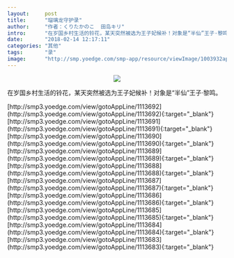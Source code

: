 ```yaml
---
layout:     post
title:      "瑠璃龙守护录"
author:     "作者：くりたかのこ  田岛キリ"
intro:      "在岁国乡村生活的铃花，某天突然被选为王子妃候补！对象是“半仙”王子·黎鸣。"
date:       "2018-02-14 12:17:11"
categories: "其他"
tags:       "录"
image:      "http://smp.yoedge.com/smp-app/resource/viewImage/1003932appline.png"
---
```

<div style="text-align: center">
<p><img src="http://smp.yoedge.com/smp-app/resource/viewImage/1003932appline.png"/></p>
</div>
<p class="post-meta">
<span>在岁国乡村生活的铃花，某天突然被选为王子妃候补！对象是“半仙”王子·黎鸣。</span>
</p>
[http://smp3.yoedge.com/view/gotoAppLine/1113692](http://smp3.yoedge.com/view/gotoAppLine/1113692){:target="_blank"}
[http://smp3.yoedge.com/view/gotoAppLine/1113691](http://smp3.yoedge.com/view/gotoAppLine/1113691){:target="_blank"}
[http://smp3.yoedge.com/view/gotoAppLine/1113690](http://smp3.yoedge.com/view/gotoAppLine/1113690){:target="_blank"}
[http://smp3.yoedge.com/view/gotoAppLine/1113689](http://smp3.yoedge.com/view/gotoAppLine/1113689){:target="_blank"}
[http://smp3.yoedge.com/view/gotoAppLine/1113688](http://smp3.yoedge.com/view/gotoAppLine/1113688){:target="_blank"}
[http://smp3.yoedge.com/view/gotoAppLine/1113687](http://smp3.yoedge.com/view/gotoAppLine/1113687){:target="_blank"}
[http://smp3.yoedge.com/view/gotoAppLine/1113686](http://smp3.yoedge.com/view/gotoAppLine/1113686){:target="_blank"}
[http://smp3.yoedge.com/view/gotoAppLine/1113685](http://smp3.yoedge.com/view/gotoAppLine/1113685){:target="_blank"}
[http://smp3.yoedge.com/view/gotoAppLine/1113684](http://smp3.yoedge.com/view/gotoAppLine/1113684){:target="_blank"}
[http://smp3.yoedge.com/view/gotoAppLine/1113683](http://smp3.yoedge.com/view/gotoAppLine/1113683){:target="_blank"}


